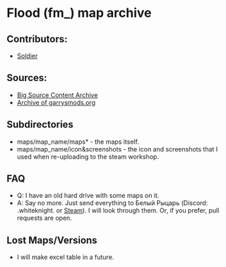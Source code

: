 # Flood (fm_) map archive

## Contributors:
- [Soldier](https://steamcommunity.com/profiles/76561198325469923)

## Sources:
- [Big Source Content Archive](https://ar.mevl2.duckdns.org/garrysmod/maps/)
- [Archive of garrysmods.org](https://darkok.xyz/archive/garrysmods/)

## Subdirectories
- maps/map_name/maps* - the maps itself.
- maps/map_name/icon&screenshots - the icon and screenshots that I used when re-uploading to the steam workshop.

## FAQ
- Q: I have an old hard drive with some maps on it.
- A: Say no more. Just send everything to Белый Рыцарь (Discord: .whiteknight. or [Steam](https://steamcommunity.com/profiles/76561198331898065)). I will look through them. Or, if you prefer, pull requests are open.

## Lost Maps/Versions
- I will make excel table in a future.